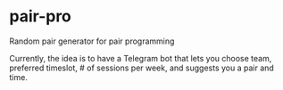 # pair-pro
Random pair generator for pair programming

Currently, the idea is to have a Telegram bot that lets you choose team, preferred timeslot, # of sessions per week, and suggests you a pair and time.
